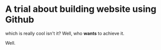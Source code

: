 # A trial about building website using Github

which is really cool isn't it? Well, who **wants** to achieve it.

Well.

